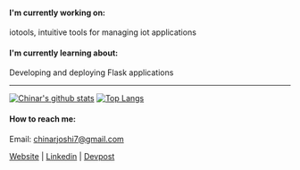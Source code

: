 #### I'm currently working on:
iotools, intuitive tools for managing iot applications

#### I'm currently learning about:
Developing and deploying Flask applications

<hr>


[![Chinar's github stats](https://github-readme-stats.vercel.app/api?username=chinarjoshi&show_icons=true&hide_border=true&theme=github_dark)](https://github.com/anuraghazra/github-readme-stats)
[![Top
Langs](https://github-readme-stats.vercel.app/api/top-langs/?username=chinarjoshi&layout=compact&hide_border=true&exclude_repo=jeetelongname.github.io&theme=github_dark)](https://chinarjoshi.com)


#### How to reach me:

Email: chinarjoshi7@gmail.com

[Website](https://chinarjoshi.github.io) |
[Linkedin](https://www.linkedin.com/in/chinarjoshi/) |
[Devpost](https://devpost.com/chinarjoshi)
